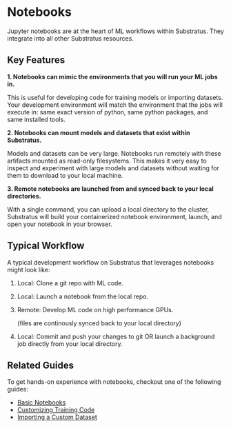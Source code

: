# Notebooks

Jupyter notebooks are at the heart of ML workflows within Substratus. They integrate into all other Substratus resources.

## Key Features

**1. Notebooks can mimic the environments that you will run your ML jobs in.**

This is useful for developing code for training models or importing datasets. Your development environment will match the environment that the jobs will execute in: same exact version of python, same python packages, and same installed tools.

**2. Notebooks can mount models and datasets that exist within Substratus.**

Models and datasets can be very large. Notebooks run remotely with these artifacts mounted as read-only filesystems. This makes it very easy to inspect and experiment with large models and datasets without waiting for them to download to your local machine.

**3. Remote notebooks are launched from and synced back to your local directories.**

With a single command, you can upload a local directory to the cluster, Substratus will build your containerized notebook environment, launch, and open your notebook in your browser.

## Typical Workflow

A typical development workflow on Substratus that leverages notebooks might look like:

1. Local: Clone a git repo with ML code.

2. Local: Launch a notebook from the local repo.

3. Remote: Develop ML code on high performance GPUs.

    (files are continously synced back to your local directory)

4. Local: Commit and push your changes to git OR launch a background job directly from your local directory.


## Related Guides

To get hands-on experience with notebooks, checkout one of the following guides:

* [Basic Notebooks](./walkthrough/basic-notebooks.ipynb)
* [Customizing Training Code](./walkthrough/customizing-training-code.ipynb)
* [Importing a Custom Dataset](./walkthrough/importing-custom-dataset.ipynb)

